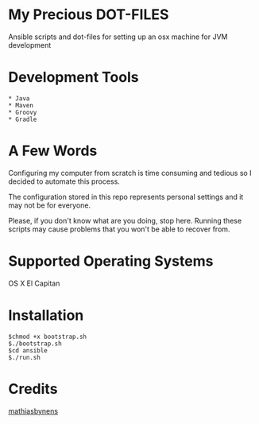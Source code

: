 # My Precious DOT-FILES
Ansible scripts and dot-files for setting up an osx machine for JVM development

# Development Tools
    * Java
    * Maven
    * Groovy
    * Gradle   

# A Few Words
Configuring my computer from scratch is time consuming and tedious so I decided to automate this process. 

The configuration stored in this repo represents personal settings and it may not be for everyone. 

Please, if you don't know what are you doing, stop here. Running these scripts may cause problems that you won't be able to recover from.

# Supported Operating Systems
OS X El Capitan

# Installation
```
$chmod +x bootstrap.sh
$./bootstrap.sh
$cd ansible
$./run.sh
```

# Credits
[mathiasbynens](https://github.com/mathiasbynens/dotfiles/)
